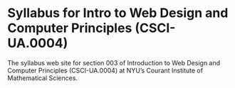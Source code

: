 # Syllabus for Intro to Web Design and Computer Principles (CSCI-UA.0004)

The syllabus web site for section 003 of Introduction to Web Design and Computer Principles (CSCI-UA.0004) at NYU’s Courant Institute of Mathematical Sciences.
